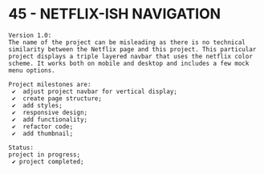 # 45 - NETFLIX-ISH NAVIGATION

    Version 1.0:
    The name of the project can be misleading as there is no technical similarity between the Netflix page and this project. This particular project displays a triple layered navbar that uses the netflix color scheme. It works both on mobile and desktop and includes a few mock menu options.

    Project milestones are:
     ✔  adjust project navbar for vertical display;
     ✔  create page structure;
     ✔  add styles;
     ✔  responsive design;
     ✔  add functionality;
     ✔  refactor code;
     ✔  add thumbnail;

    Status:
    project in progress;
     ✔ project completed;
